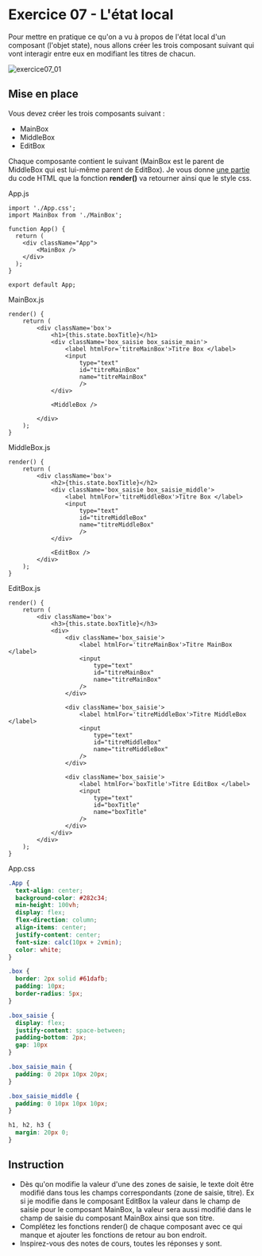 # Exercice 07 - L'état local

Pour mettre en pratique ce qu'on a vu à propos de l'état local d'un composant (l'objet state), nous allons créer les trois composant suivant qui vont interagir entre eux en modifiant les titres de chacun.

![exercice07_01](\img\exercice07_01.png)

## Mise en place

Vous devez créer les trois composants suivant : 

- MainBox
- MiddleBox
- EditBox

Chaque composante contient le suivant (MainBox est le parent de MiddleBox qui est lui-même parent de EditBox). Je vous donne <u>une partie</u> du code HTML que la fonction **render()** va retourner ainsi que le style css.

App.js

``````react
import './App.css';
import MainBox from './MainBox';

function App() {
  return (
    <div className="App">
        <MainBox />
    </div>
  );
}

export default App;
``````



MainBox.js

``````react
render() {
    return (
        <div className='box'>
            <h1>{this.state.boxTitle}</h1>
            <div className='box_saisie box_saisie_main'>
                <label htmlFor='titreMainBox'>Titre Box </label>
                <input
                    type="text"
                    id="titreMainBox"
                    name="titreMainBox"
                    />
            </div>

            <MiddleBox />

        </div>
    );
}
``````

MiddleBox.js

``````react
render() {
    return (
        <div className='box'>
            <h2>{this.state.boxTitle}</h2>
            <div className='box_saisie box_saisie_middle'>
                <label htmlFor='titreMiddleBox'>Titre Box </label>
                <input
                    type="text"
                    id="titreMiddleBox"
                    name="titreMiddleBox"
                    />
            </div>

            <EditBox />
        </div>
    );
}
``````

EditBox.js

``````react
render() {
	return (
        <div className='box'>
            <h3>{this.state.boxTitle}</h3>
            <div>
                <div className='box_saisie'>
                    <label htmlFor='titreMainBox'>Titre MainBox </label>
                    <input
                        type="text"
                        id="titreMainBox"
                        name="titreMainBox"
                    />
        		</div>

                <div className='box_saisie'>
                    <label htmlFor='titreMiddleBox'>Titre MiddleBox </label>
                    <input
                        type="text"
                        id="titreMiddleBox"
                        name="titreMiddleBox"
                    />    
                </div>

                <div className='box_saisie'>
                    <label htmlFor='boxTitle'>Titre EditBox </label>
                    <input
                        type="text"
                        id="boxTitle"
                        name="boxTitle"
                    />
                </div>
			</div>
		</div>
	);
}
``````

App.css

``````css
.App {
  text-align: center;
  background-color: #282c34;
  min-height: 100vh;
  display: flex;
  flex-direction: column;
  align-items: center;
  justify-content: center;
  font-size: calc(10px + 2vmin);
  color: white;
}

.box {
  border: 2px solid #61dafb;
  padding: 10px;
  border-radius: 5px;
}

.box_saisie {
  display: flex;
  justify-content: space-between;
  padding-bottom: 2px;
  gap: 10px
}

.box_saisie_main {
  padding: 0 20px 10px 20px;
}

.box_saisie_middle {
  padding: 0 10px 10px 10px;
}

h1, h2, h3 {
  margin: 20px 0;
}
``````

## Instruction

- Dès qu'on modifie la valeur d'une des zones de saisie, le texte doit être modifié dans tous les champs correspondants (zone de saisie, titre). Ex si je modifie dans le composant EditBox la valeur dans le champ de saisie pour le composant MainBox, la valeur sera aussi modifié dans le champ de saisie du composant MainBox ainsi que son titre.
- Complétez les fonctions render() de chaque composant avec ce qui manque et ajouter les fonctions de retour au bon endroit.
- Inspirez-vous des notes de cours, toutes les réponses y sont.
